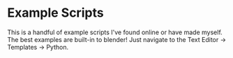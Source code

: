 # Example Scripts
This is a handful of example scripts I've found online or have made myself. The best examples are built-in to blender! Just navigate to the Text Editor -> Templates -> Python.